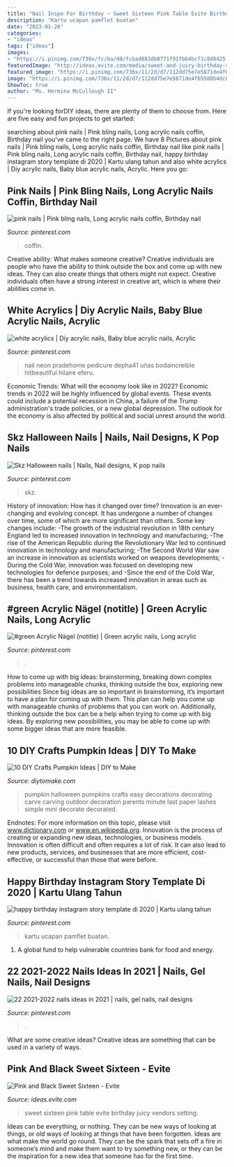 ```yaml
---
title: "Nail Inspo For Birthday ~ Sweet Sixteen Pink Table Evite Birthday Juicy Vendors Setting"
description: "Kartu ucapan pamflet buatan"
date: "2023-01-26"
categories:
- "ideas"
tags: ["ideas"]
images:
- "https://i.pinimg.com/736x/fc/ba/d8/fcbad883db8771f91fb64bcf1c8d8425.jpg"
featuredImage: "http://ideas.evite.com/media/sweet-and-juicy-birthday-setting-the-mood-table-595.jpg"
featured_image: "https://i.pinimg.com/736x/11/2d/d7/112dd75e7e5871de4f65580b4dc87768.jpg"
image: "https://i.pinimg.com/736x/11/2d/d7/112dd75e7e5871de4f65580b4dc87768.jpg"
ShowToc: true
author: "Ms. Hermina McCullough II"
---
```



If you're looking forDIY ideas, there are plenty of them to choose from. Here are five easy and fun projects to get started: 

	

		
searching about pink nails | Pink bling nails, Long acrylic nails coffin, Birthday nail you've came to the right page. We have 8 Pictures about pink nails | Pink bling nails, Long acrylic nails coffin, Birthday nail like pink nails | Pink bling nails, Long acrylic nails coffin, Birthday nail, happy birthday instagram story template di 2020 | Kartu ulang tahun and also white acrylics | Diy acrylic nails, Baby blue acrylic nails, Acrylic. Here you go:
		
    
## Pink Nails | Pink Bling Nails, Long Acrylic Nails Coffin, Birthday Nail

<img loading=lazy src="https://i.pinimg.com/736x/fc/ba/d8/fcbad883db8771f91fb64bcf1c8d8425.jpg" onerror="this.onerror=null;this.src='https://tse2.mm.bing.net/th?id=OIP.Mha6Rq8HfMQBvS7BUBAs5wHaJ3&amp;pid=15.1';" alt="pink nails | Pink bling nails, Long acrylic nails coffin, Birthday nail">

_Source: pinterest.com_

>coffin. 

	

Creative ability: What makes someone creative?
Creative individuals are people who have the ability to think outside the box and come up with new ideas. They can also create things that others might not expect. Creative individuals often have a strong interest in creative art, which is where their abilities come in.

    
## White Acrylics | Diy Acrylic Nails, Baby Blue Acrylic Nails, Acrylic

<img loading=lazy src="https://i.pinimg.com/736x/11/2d/d7/112dd75e7e5871de4f65580b4dc87768.jpg" onerror="this.onerror=null;this.src='https://tse3.mm.bing.net/th?id=OIP.o2P46NT7ivUWktSh4DUvSgHaNL&amp;pid=15.1';" alt="white acrylics | Diy acrylic nails, Baby blue acrylic nails, Acrylic">

_Source: pinterest.com_

>nail neon pradehome pedicure depha41 uñas bodaincreible hitbeautiful hilaire eferu. 

	

Economic Trends: What will the economy look like in 2022?
Economic trends in 2022 will be highly influenced by global events. These events could include a potential recession in China, a failure of the Trump administration's trade policies, or a new global depression. The outlook for the economy is also affected by political and social unrest around the world.

    
## Skz Halloween Nails | Nails, Nail Designs, K Pop Nails

<img loading=lazy src="https://i.pinimg.com/736x/10/53/e8/1053e8907484096da68aa75ed5efe74e.jpg" onerror="this.onerror=null;this.src='https://tse3.mm.bing.net/th?id=OIP.-qrr2SJJ6mATjx1exTUjxwHaJ3&amp;pid=15.1';" alt="Skz Halloween nails | Nails, Nail designs, K pop nails">

_Source: pinterest.com_

>skz. 

	

History of innovation: How has it changed over time?
Innovation is an ever-changing and evolving concept. It has undergone a number of changes over time, some of which are more significant than others. 
Some key changes include: 
-The growth of the industrial revolution in 18th century England led to increased innovation in technology and manufacturing; 
-The rise of the American Republic during the Revolutionary War led to continued innovation in technology and manufacturing; 
-The Second World War saw an increase in innovation as scientists worked on weapons developments; 
-During the Cold War, innovation was focused on developing new technologies for defence purposes; and 
-Since the end of the Cold War, there has been a trend towards increased innovation in areas such as business, health care, and environmentalism.

    
## #green Acrylic Nägel (notitle) | Green Acrylic Nails, Long Acrylic

<img loading=lazy src="https://i.pinimg.com/736x/c8/47/15/c84715267ae425d5478aef48fba6e3b9.jpg" onerror="this.onerror=null;this.src='https://tse2.mm.bing.net/th?id=OIP.BPk9UNiatHGVeT0R_NWfUAHaNK&amp;pid=15.1';" alt="#green Acrylic Nägel (notitle) | Green acrylic nails, Long acrylic">

_Source: pinterest.com_

>. 

	

How to come up with big ideas: brainstorming, breaking down complex problems into manageable chunks, thinking outside the box, exploring new possibilities
Since big ideas are so important in brainstorming, it’s important to have a plan for coming up with them. This plan can help you come up with manageable chunks of problems that you can work on. Additionally, thinking outside the box can be a help when trying to come up with big ideas. By exploring new possibilities, you may be able to come up with some bigger ideas that are more feasible.

    
## 10 DIY Crafts Pumpkin Ideas | DIY To Make

<img loading=lazy src="http://www.diytomake.com/wp-content/uploads/2015/10/great-pumpkin-idea.jpg" onerror="this.onerror=null;this.src='https://tse3.mm.bing.net/th?id=OIP.gmHyUGRXuHid_P1EmLwTqAHaJ3&amp;pid=15.1';" alt="10 DIY Crafts Pumpkin Ideas | DIY to Make">

_Source: diytomake.com_

>pumpkin halloween pumpkins crafts easy decorations decorating carve carving outdoor decoration parents minute last paper lashes simple mini decorate decorated. 

	

Endnotes: For more information on this topic, please visit www.dictionary.com or www.en.wikipedia.org.
Innovation is the process of creating or expanding new ideas, technologies, or business models. Innovation is often difficult and often requires a lot of risk. It can also lead to new products, services, and businesses that are more efficient, cost-effective, or successful than those that were before.

    
## Happy Birthday Instagram Story Template Di 2020 | Kartu Ulang Tahun

<img loading=lazy src="https://i.pinimg.com/736x/4f/ea/d0/4fead012912f9a68e049999743b70ed8.jpg" onerror="this.onerror=null;this.src='https://tse2.mm.bing.net/th?id=OIP.nGs7r48r4bid52p4tKL1kAHaNF&amp;pid=15.1';" alt="happy birthday instagram story template di 2020 | Kartu ulang tahun">

_Source: pinterest.com_

>kartu ucapan pamflet buatan. 

	

1. A global fund to help vulnerable countries bank for food and energy.

    
## 22 2021-2022 Nails Ideas In 2021 | Nails, Gel Nails, Nail Designs

<img loading=lazy src="https://i.pinimg.com/474x/77/ce/9f/77ce9f5fc84af42fc6c091636d6660c7.jpg" onerror="this.onerror=null;this.src='https://tse3.mm.bing.net/th?id=OIP.OOcgjdXHT9zmM1PR7y2JIwAAAA&amp;pid=15.1';" alt="22 2021-2022 nails ideas in 2021 | nails, gel nails, nail designs">

_Source: pinterest.com_

>. 

	

What are some creative ideas?
Creative ideas are something that can be used in a variety of ways.

    
## Pink And Black Sweet Sixteen - Evite

<img loading=lazy src="http://ideas.evite.com/media/sweet-and-juicy-birthday-setting-the-mood-table-595.jpg" onerror="this.onerror=null;this.src='https://tse4.mm.bing.net/th?id=OIP.YMm1MfBHGmeJiGSKOABWZgHaJ9&amp;pid=15.1';" alt="Pink and Black Sweet Sixteen - Evite">

_Source: ideas.evite.com_

>sweet sixteen pink table evite birthday juicy vendors setting. 

	

Ideas can be everything, or nothing. They can be new ways of looking at things, or old ways of looking at things that have been forgotten. Ideas are what make the world go round. They can be the spark that sets off a fire in someone’s mind and make them want to try something new, or they can be the inspiration for a new idea that someone has for the first time.

